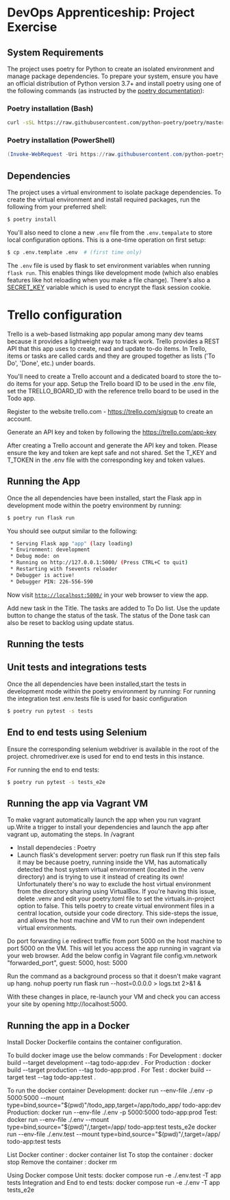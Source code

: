 # DevOps Apprenticeship: Project Exercise

## System Requirements

The project uses poetry for Python to create an isolated environment and manage package dependencies. To prepare your system, ensure you have an official distribution of Python version 3.7+ and install poetry using one of the following commands (as instructed by the [poetry documentation](https://python-poetry.org/docs/#system-requirements)):

### Poetry installation (Bash)

```bash
curl -sSL https://raw.githubusercontent.com/python-poetry/poetry/master/get-poetry.py | python
```

### Poetry installation (PowerShell)

```powershell
(Invoke-WebRequest -Uri https://raw.githubusercontent.com/python-poetry/poetry/master/get-poetry.py -UseBasicParsing).Content | python
```

## Dependencies

The project uses a virtual environment to isolate package dependencies. To create the virtual environment and install required packages, run the following from your preferred shell:

```bash
$ poetry install
```

You'll also need to clone a new `.env` file from the `.env.tempalate` to store local configuration options. This is a one-time operation on first setup:

```bash
$ cp .env.template .env  # (first time only)
```

The `.env` file is used by flask to set environment variables when running `flask run`. This enables things like development mode (which also enables features like hot reloading when you make a file change). There's also a [SECRET_KEY](https://flask.palletsprojects.com/en/1.1.x/config/#SECRET_KEY) variable which is used to encrypt the flask session cookie.

# Trello configuration
Trello is a web-based listmaking app popular among many dev teams because it provides
a lightweight way to track work.
Trello provides a REST API that this app uses to create, read and
update to-do items. In Trello, items or tasks are called cards and
they are grouped together as lists ('To Do', 'Done', etc.) under
boards.

You'll need to create a Trello account and a dedicated board to store the to-do items for your app. 
Setup the Trello board ID to be used in the .env file, set the TRELLO_BOARD_ID with the reference trello board to be used in the Todo app. 

Register to the website trello.com - https://trello.com/signup to create an account.

Generate an API key and token by following the https://trello.com/app-key

After creating a Trello account and generate the API key and token. Please ensure the key and token are kept safe and not shared. Set the T_KEY and T_TOKEN in the .env file with the corresponding key and token values.

## Running the App

Once the all dependencies have been installed, start the Flask app in development mode within the poetry environment by running:
```bash
$ poetry run flask run
```

You should see output similar to the following:
```bash
 * Serving Flask app "app" (lazy loading)
 * Environment: development
 * Debug mode: on
 * Running on http://127.0.0.1:5000/ (Press CTRL+C to quit)
 * Restarting with fsevents reloader
 * Debugger is active!
 * Debugger PIN: 226-556-590
```
Now visit [`http://localhost:5000/`](http://localhost:5000/) in your web browser to view the app.

Add new task in the Title. The tasks are added to To Do list. Use the update button to change the status of the task. The status of the Done task can also be reset to backlog using update status.


## Running the tests
## Unit tests and integrations tests
Once the all dependencies have been installed,start the tests in development mode within the poetry environment by running:
For running the integration test .env.tests file is used for basic configuration

```bash
$ poetry run pytest -s tests
```

## End to end tests using Selenium
Ensure the corresponding selenium webdriver is available in the root of the project. chromedriver.exe is used for end to end tests in this instance. 

For running the end to end tests:

```bash
$ poetry run pytest -s tests_e2e
```
## Running the app via Vagrant VM
To make vagrant automatically launch the app when you run vagrant up.Write a trigger to install your dependencies and launch the app after vagrant up, automating the steps.
In /vagrant
- Install dependecies : Poetry
- Launch flask's development server: poetry run flask run
If this step fails it may be because poetry, running inside the VM, has automatically detected the host system virtual environment (located in the .venv directory) and is trying to use it instead of creating its own! Unfortunately there's no way to exclude the host virtual environment from the directory sharing using VirtualBox. 
If you're having this issue, delete .venv and edit your poetry.toml file to set the virtuals.in-project option to false.
This tells poetry to create virtual environment files in a central location, outside your code directory. This side-steps the issue, and allows the host machine and VM to run their own independent virtual environments.

Do port forwarding i.e redirect traffic from port 5000 on the host machine to port 5000 on the VM. This will let you access the app running in vagrant via your web browser. Add the below config in Vagrant file
config.vm.network "forwarded_port", guest: 5000, host: 5000

Run the command as a background process so that it doesn't make vagrant up hang.
nohup poerty run flask run --host=0.0.0.0 > logs.txt 2>&1 &

With these changes in place, re-launch your VM and check you can access your
site by opening http://localhost:5000.

## Running the app in a Docker
Install Docker
Dockerfile contains the container configuration.

To build docker image use the below commands :
For Development :
docker build --target development --tag todo-app:dev .
For Production :
docker build --target production --tag todo-app:prod .
For Test :
docker build --target test --tag todo-app:test .

To run the docker container
Development:
docker run --env-file ./.env -p 5000:5000 --mount type=bind,source="$(pwd)"/todo_app,target=/app/todo_app/ todo-app:dev
Production:
docker run --env-file ./.env -p 5000:5000  todo-app:prod
Test:
docker run --env-file ./.env  --mount type=bind,source="$(pwd)"/,target=/app/ todo-app:test tests_e2e
docker run --env-file ./.env.test  --mount type=bind,source="$(pwd)"/,target=/app/ todo-app:test tests

List Docker continer : docker container list
To stop the container : docker stop <container name>
Remove the container : docker rm <container name>

Using Docker compose
Unit tests:
    docker compose run -e ./.env.test -T app tests
Integration and End to end tests:
    docker compose run -e ./.env -T app tests_e2e